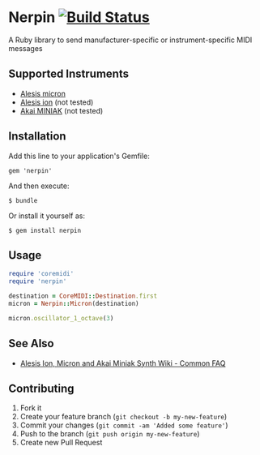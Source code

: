 # Nerpin [![Build Status](https://travis-ci.org/youpy/nerpin.png?branch=master)](https://travis-ci.org/youpy/nerpin)

A Ruby library to send manufacturer-specific or instrument-specific MIDI messages

## Supported Instruments

* [Alesis micron](http://www.alesis.com/micron)
* [Alesis ion](http://www.alesis.com/ion) (not tested)
* [Akai MINIAK](http://www.akaipro.com/miniak) (not tested)

## Installation

Add this line to your application's Gemfile:

    gem 'nerpin'

And then execute:

    $ bundle

Or install it yourself as:

    $ gem install nerpin

## Usage

```ruby
require 'coremidi'
require 'nerpin'

destination = CoreMIDI::Destination.first
micron = Nerpin::Micron(destination)

micron.oscillator_1_octave(3)
```

## See Also

* [Alesis Ion, Micron and Akai Miniak Synth Wiki - Common FAQ](http://ion-micron-miniak.wikia.com/wiki/Common_FAQ)

## Contributing

1. Fork it
2. Create your feature branch (`git checkout -b my-new-feature`)
3. Commit your changes (`git commit -am 'Added some feature'`)
4. Push to the branch (`git push origin my-new-feature`)
5. Create new Pull Request
